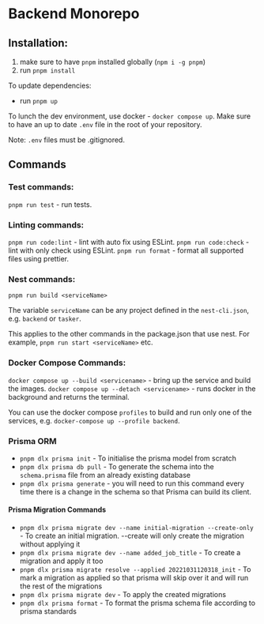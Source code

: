 # Backend Monorepo

## Installation:

1. make sure to have `pnpm` installed globally (`npm i -g pnpm`)
2. run `pnpm install`

To update dependencies:

-   run `pnpm up`

To lunch the dev environment, use docker - `docker compose up`.
Make sure to have an up to date `.env` file in the root of your repository.

Note: `.env` files must be .gitignored.

## Commands

### Test commands:

`pnpm run test` - run tests.

### Linting commands:

`pnpm run code:lint` - lint with auto fix using ESLint.
`pnpm run code:check` - lint with only check using ESLint.
`pnpm run format` - format all supported files using prettier.

### Nest commands:

`pnpm run build <serviceName>`

The variable `serviceName` can be any project defined in the `nest-cli.json`, e.g. `backend` or `tasker`.

This applies to the other commands in the package.json that use nest. For example, `pnpm run start <serviceName>` etc.

### Docker Compose Commands:

`docker compose up --build <servicename>` - bring up the service and build the images.
`docker compose up --detach <servicename>` - runs docker in the background and returns the terminal.

You can use the docker compose `profiles` to build and run only one of the services, e.g. `docker-compose up --profile backend`.

### Prisma ORM

-   `pnpm dlx prisma init` - To initialise the prisma model from scratch
-   `pnpm dlx prisma db pull` - To generate the schema into the `schema.prisma` file from an already existing database
-   `pnpm dlx prisma generate` - you will need to run this command every time there is a change in the schema so that Prisma can build its client.

#### Prisma Migration Commands

-   `pnpm dlx prisma migrate dev --name initial-migration --create-only` - To create an initial migration. --create will only create the migration without applying it
-   `pnpm dlx prisma migrate dev --name added_job_title` - To create a migration and apply it too
-   `pnpm dlx prisma migrate resolve --applied 20221031120318_init` - To mark a migration as applied so that prisma will skip over it and will run the rest of the migrations
-   `pnpm dlx prisma migrate dev` - To apply the created migrations
-   `pnpm dlx prisma format` - To format the prisma schema file according to prisma standards
